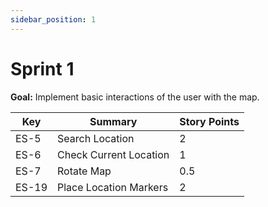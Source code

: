```yaml
---
sidebar_position: 1
---
```


# Sprint 1

**Goal:** Implement basic interactions of the user with the map.

| Key   | Summary                | Story Points |
|-------|------------------------|--------------|
| ES-5  | Search Location        | 2            |
| ES-6  | Check Current Location | 1            |
| ES-7  | Rotate Map             | 0.5          |
| ES-19 | Place Location Markers | 2            |
